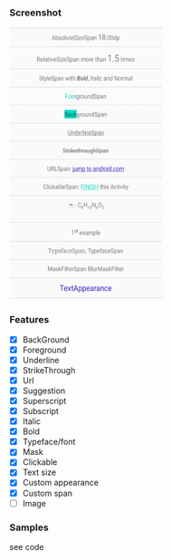 ### Screenshot
<img src="./Screenshot_1.png" width = "270" height = "480" />

### Features
- [x] BackGround
- [x] Foreground
- [x] Underline
- [x] StrikeThrough
- [x] Url
- [x] Suggestion
- [x] Superscript
- [X] Subscript
- [x] Italic
- [x] Bold
- [X] Typeface/font
- [X] Mask
- [x] Clickable
- [x] Text size
- [x] Custom appearance
- [x] Custom span
- [ ] Image

### Samples
see code

